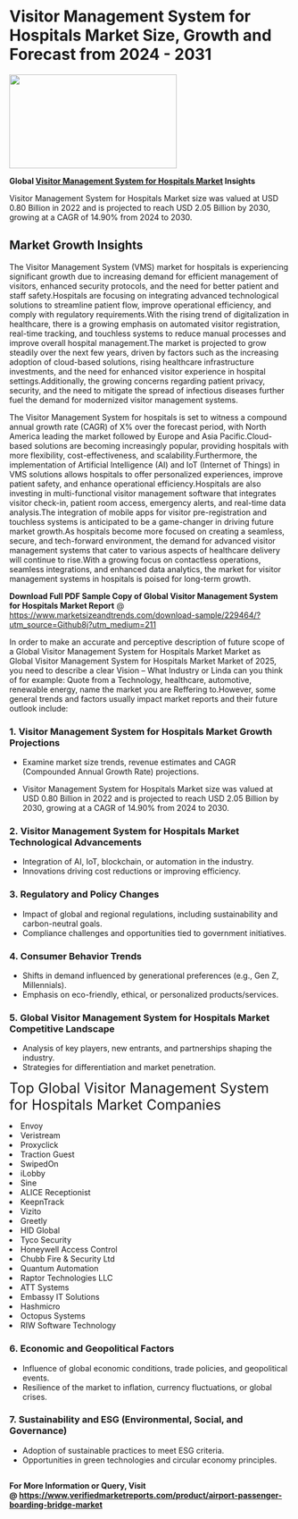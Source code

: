 <H1>Visitor Management System for Hospitals Market Size, Growth and Forecast from 2024 - 2031</H1><img class="aligncenter size-medium wp-image-584254" src="https://thirdeyenews.in/wp-content/uploads/2024/09/Global-Market-Research-300x168.jpeg" alt="" width="300" height="168" /><p><strong>Global&nbsp;<a href="https://www.marketsizeandtrends.com/download-sample/229464/?utm_source=Github8j?utm_medium=211">Visitor Management System for Hospitals Market</a> Insights</strong></p><p>Visitor Management System for Hospitals Market size was valued at USD 0.80 Billion in 2022 and is projected to reach USD 2.05 Billion by 2030, growing at a CAGR of 14.90% from 2024 to 2030.</p><p><h2>Market Growth Insights</h2> <p>The Visitor Management System (VMS) market for hospitals is experiencing significant growth due to increasing demand for efficient management of visitors, enhanced security protocols, and the need for better patient and staff safety.Hospitals are focusing on integrating advanced technological solutions to streamline patient flow, improve operational efficiency, and comply with regulatory requirements.With the rising trend of digitalization in healthcare, there is a growing emphasis on automated visitor registration, real-time tracking, and touchless systems to reduce manual processes and improve overall hospital management.The market is projected to grow steadily over the next few years, driven by factors such as the increasing adoption of cloud-based solutions, rising healthcare infrastructure investments, and the need for enhanced visitor experience in hospital settings.Additionally, the growing concerns regarding patient privacy, security, and the need to mitigate the spread of infectious diseases further fuel the demand for modernized visitor management systems.</p> <p>The Visitor Management System for hospitals is set to witness a compound annual growth rate (CAGR) of X% over the forecast period, with North America leading the market followed by Europe and Asia Pacific.Cloud-based solutions are becoming increasingly popular, providing hospitals with more flexibility, cost-effectiveness, and scalability.Furthermore, the implementation of Artificial Intelligence (AI) and IoT (Internet of Things) in VMS solutions allows hospitals to offer personalized experiences, improve patient safety, and enhance operational efficiency.Hospitals are also investing in multi-functional visitor management software that integrates visitor check-in, patient room access, emergency alerts, and real-time data analysis.The integration of mobile apps for visitor pre-registration and touchless systems is anticipated to be a game-changer in driving future market growth.As hospitals become more focused on creating a seamless, secure, and tech-forward environment, the demand for advanced visitor management systems that cater to various aspects of healthcare delivery will continue to rise.With a growing focus on contactless operations, seamless integrations, and enhanced data analytics, the market for visitor management systems in hospitals is poised for long-term growth.</p> <p><span class=""><strong>Download Full PDF Sample Copy of Global Visitor Management System for Hospitals Market Report</strong> @ <a href="https://www.marketsizeandtrends.com/download-sample/229464/?utm_source=Github8j?utm_medium=211" target="_blank">https://www.marketsizeandtrends.com/download-sample/229464/?utm_source=Github8j?utm_medium=211</a></span></p><p>In order to make an accurate and perceptive description of future scope of a Global&nbsp;Visitor Management System for Hospitals Market Market as Global&nbsp;Visitor Management System for Hospitals Market Market of 2025, you need to describe a clear Vision &ndash; What Industry or Linda can you think of for example: Quote from a Technology, healthcare, automotive, renewable energy, name the market you are Reffering to.However, some general trends and factors usually impact market reports and their future outlook include:</p><h3>1.&nbsp;<strong>Visitor Management System for Hospitals Market Growth Projections</strong></h3><ul><li>Examine market size trends, revenue estimates and CAGR (Compounded Annual Growth Rate) projections.</li><li><p>Visitor Management System for Hospitals Market size was valued at USD 0.80 Billion in 2022 and is projected to reach USD 2.05 Billion by 2030, growing at a CAGR of 14.90% from 2024 to 2030.</p></li></ul><h3>2.&nbsp;<strong>Visitor Management System for Hospitals Market Technological Advancements</strong></h3><ul><li>Integration of AI, IoT, blockchain, or automation in the industry.</li><li>Innovations driving cost reductions or improving efficiency.</li></ul><h3>3.&nbsp;<strong>Regulatory and Policy Changes</strong></h3><ul><li>Impact of global and regional regulations, including sustainability and carbon-neutral goals.</li><li>Compliance challenges and opportunities tied to government initiatives.</li></ul><h3>4.&nbsp;<strong>Consumer Behavior Trends</strong></h3><ul><li>Shifts in demand influenced by generational preferences (e.g., Gen Z, Millennials).</li><li>Emphasis on eco-friendly, ethical, or personalized products/services.</li></ul><h3>5.&nbsp;<strong>Global Visitor Management System for Hospitals Market Competitive Landscape</strong></h3><ul><li>Analysis of key players, new entrants, and partnerships shaping the industry.</li><li>Strategies for differentiation and market penetration.</li></ul><p data-pm-slice="1 1 []"><span style="color: inherit; font-family: inherit; font-size: 25px;">Top Global Visitor Management System for Hospitals Market Companies</span></p><div class="" data-test-id=""><p><li>Envoy</li><li> Veristream</li><li> Proxyclick</li><li> Traction Guest</li><li> SwipedOn</li><li> iLobby</li><li> Sine</li><li> ALICE Receptionist</li><li> KeepnTrack</li><li> Vizito</li><li> Greetly</li><li> HID Global</li><li> Tyco Security</li><li> Honeywell Access Control</li><li> Chubb Fire & Security Ltd</li><li> Quantum Automation</li><li> Raptor Technologies LLC</li><li> ATT Systems</li><li> Embassy IT Solutions</li><li> Hashmicro</li><li> Octopus Systems</li><li> RIW Software Technology</li></p></div><h3>6.&nbsp;<strong>Economic and Geopolitical Factors</strong></h3><ul><li>Influence of global economic conditions, trade policies, and geopolitical events.</li><li>Resilience of the market to inflation, currency fluctuations, or global crises.</li></ul><h3>7.&nbsp;<strong>Sustainability and ESG (Environmental, Social, and Governance)</strong></h3><ul><li>Adoption of sustainable practices to meet ESG criteria.</li><li>Opportunities in green technologies and circular economy principles.</li></ul><h2><strong style="font-size: 14px;">For More Information or Query, Visit @&nbsp;</strong><a style="background-color: #ffffff; font-size: 14px;" href="https://www.marketsizeandtrends.com/report/visitor-management-system-for-hospitals-market/" target="_blank">https://www.verifiedmarketreports.com/product/airport-passenger-boarding-bridge-market</a></h2>
